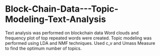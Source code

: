 # Block-Chain-Data---Topic-Modeling-Text-Analysis

Text analysis was performed on blockchain data 
Word clouds and frequency plot of top repeated words were created. 
Topic modeling was performed using LDA and NMF techniques. 
Used c_v and Umass Measure to find the optimum number of topics.
